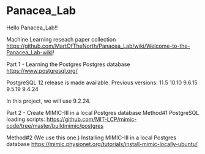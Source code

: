 # Panacea_Lab
Hello Panacea_Lab!!



Machine Learning reseach paper collection
https://github.com/MartOfTheNorth/Panacea_Lab/wiki/Welcome-to-the-Panacea_Lab-wiki!


Part 1 - Learning the Postgres
Postgres database
https://www.postgresql.org/

PostgreSQL 12 release is made available.
Previous versions:
11.5 
10.10 
9.6.15 
9.5.19 
9.4.24 

In this project, we will use 9.2.24.

Part 2 - Create MIMIC-III in a local Postgres database
Method#1
PostgreSQL loading scripts:
https://github.com/MIT-LCP/mimic-code/tree/master/buildmimic/postgres

Method#2 (We use this one.)
Installing MIMIC-III in a local Postgres database
https://mimic.physionet.org/tutorials/install-mimic-locally-ubuntu/

